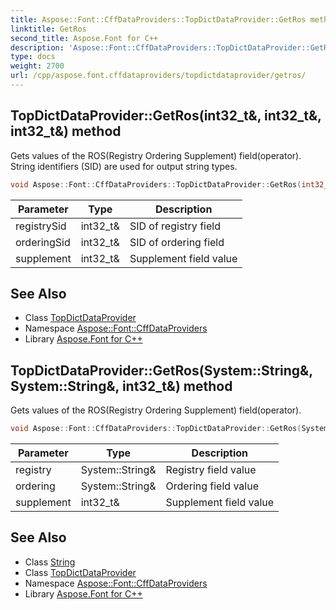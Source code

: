 ```yaml
---
title: Aspose::Font::CffDataProviders::TopDictDataProvider::GetRos method
linktitle: GetRos
second_title: Aspose.Font for C++
description: 'Aspose::Font::CffDataProviders::TopDictDataProvider::GetRos method. Gets values of the ROS(Registry Ordering Supplement) field(operator). String identifiers (SID) are used for output string types in C++.'
type: docs
weight: 2700
url: /cpp/aspose.font.cffdataproviders/topdictdataprovider/getros/
---
```

## TopDictDataProvider::GetRos(int32_t\&, int32_t\&, int32_t\&) method


Gets values of the ROS(Registry Ordering Supplement) field(operator). String identifiers (SID) are used for output string types.

```cpp
void Aspose::Font::CffDataProviders::TopDictDataProvider::GetRos(int32_t &registrySid, int32_t &orderingSid, int32_t &supplement)
```


| Parameter | Type | Description |
| --- | --- | --- |
| registrySid | int32_t\& | SID of registry field |
| orderingSid | int32_t\& | SID of ordering field |
| supplement | int32_t\& | Supplement field value |

## See Also

* Class [TopDictDataProvider](../)
* Namespace [Aspose::Font::CffDataProviders](../../)
* Library [Aspose.Font for C++](../../../)
## TopDictDataProvider::GetRos(System::String\&, System::String\&, int32_t\&) method


Gets values of the ROS(Registry Ordering Supplement) field(operator).

```cpp
void Aspose::Font::CffDataProviders::TopDictDataProvider::GetRos(System::String &registry, System::String &ordering, int32_t &supplement)
```


| Parameter | Type | Description |
| --- | --- | --- |
| registry | System::String\& | Registry field value |
| ordering | System::String\& | Ordering field value |
| supplement | int32_t\& | Supplement field value |

## See Also

* Class [String](../../../system/string/)
* Class [TopDictDataProvider](../)
* Namespace [Aspose::Font::CffDataProviders](../../)
* Library [Aspose.Font for C++](../../../)
